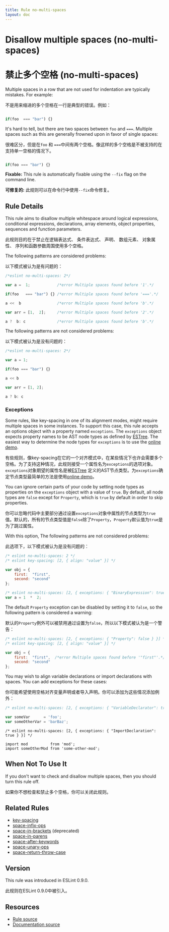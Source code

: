 ```yaml
---
title: Rule no-multi-spaces
layout: doc
---
```

<!-- Note: No pull requests accepted for this file. See README.md in the root directory for details. -->
# Disallow multiple spaces (no-multi-spaces)

# 禁止多个空格 (no-multi-spaces)

Multiple spaces in a row that are not used for indentation are typically mistakes. For example:

不是用来缩进的多个空格在一行是典型的错误。例如：

```js

if(foo  === "bar") {}

```

It's hard to tell, but there are two spaces between `foo` and `===`. Multiple spaces such as this are generally frowned upon in favor of single spaces:

很难区分，但是在`foo` 和 `===`中间有两个空格。像这样的多个空格是不被支持的在支持单一空格的情况下。

```js

if(foo === "bar") {}

```

**Fixable:** This rule is automatically fixable using the `--fix` flag on the command line.

**可修复的:** 此规则可以在命令行中使用`--fix`命令修复。

## Rule Details

This rule aims to disallow multiple whitespace around logical expressions, conditional expressions, declarations, array elements, object properties, sequences and function parameters.

此规则目的在于禁止在逻辑表达式、 条件表达式、 声明、 数组元素、 对象属性、 序列和函数参数周围使用多个空格。

The following patterns are considered problems:

以下模式被认为是有问题的：

```js
/*eslint no-multi-spaces: 2*/

var a =  1;            /*error Multiple spaces found before '1'.*/

if(foo   === "bar") {} /*error Multiple spaces found before '==='.*/

a <<  b                /*error Multiple spaces found before 'b'.*/

var arr = [1,  2];     /*error Multiple spaces found before '2'.*/

a ?  b: c              /*error Multiple spaces found before 'b'.*/
```

The following patterns are not considered problems:

以下模式被认为是没有问题的：

```js
/*eslint no-multi-spaces: 2*/

var a = 1;

if(foo === "bar") {}

a << b

var arr = [1, 2];

a ? b: c
```

### Exceptions

Some rules, like key-spacing in one of its alignment modes, might require multiple spaces in some instances. To support this case, this rule accepts an options object with a property named `exceptions`. The `exceptions` object expects property names to be AST node types as defined by [ESTree](https://github.com/estree/estree). The easiest way to determine the node types for `exceptions` is to use the [online demo](http://eslint.org/parser).

有些规则，像key-spacing在它的一个对齐模式中，在某些情况下也许会需要多个空格。为了支持这种情况，此规则接受一个属性名为`exceptions`的选项对象。`exceptions`对象期望的属性名是被[ESTree](https://github.com/estree/estree) 定义的AST节点类型。为`exceptions`确定节点类型最简单的方法是使用[online demo](http://eslint.org/parser)。

You can ignore certain parts of your code by setting node types as properties on the `exceptions` object with a value of `true`. By default, all node types are `false` except for `Property`, which is `true` by default in order to skip properties.

你可以忽略代码中主要部分通过设置`exceptions`对象中属性的节点类型为`true`值。默认的，所有的节点类型值是`false`除了`Property`，`Property`默认值为`true`是为了跳过属性。

With this option, The following patterns are not considered problems:

此选项下，以下模式被认为是没有问题的：

```js
/* eslint no-multi-spaces: 2 */
/* eslint key-spacing: [2, { align: "value" }] */

var obj = {
    first:  "first",
    second: "second"
};
```

```js
/* eslint no-multi-spaces: [2, { exceptions: { "BinaryExpression": true } }] */
var a = 1  *  2;
```

The default `Property` exception can be disabled by setting it to `false`, so the following pattern is considered a warning:

默认的`Property`例外可以被禁用通过设置为`false`，所以以下模式被认为是一个警告：

```js
/* eslint no-multi-spaces: [2, { exceptions: { "Property": false } }] */
/* eslint key-spacing: [2, { align: "value" }] */

var obj = {
    first:  "first",  /*error Multiple spaces found before '"first"'.*/
    second: "second"
};
```

You may wish to align variable declarations or import declarations with spaces. You can add exceptions for these cases:

你可能希望使用空格对齐变量声明或者导入声明。你可以添加为这些情况添加例外：

```js
/* eslint no-multi-spaces: [2, { exceptions: { "VariableDeclarator": true } }] */

var someVar      = 'foo';
var someOtherVar = 'barBaz';
```

```
/* eslint no-multi-spaces: [2, { exceptions: { "ImportDeclaration": true } }] */

import mod          from 'mod';
import someOtherMod from 'some-other-mod';
```

## When Not To Use It

If you don't want to check and disallow multiple spaces, then you should turn this rule off.

如果你不想检查和禁止多个空格，你可以关闭此规则。

## Related Rules

* [key-spacing](key-spacing)
* [space-infix-ops](space-infix-ops)
* [space-in-brackets](space-in-brackets) (deprecated)
* [space-in-parens](space-in-parens)
* [space-after-keywords](space-after-keywords)
* [space-unary-ops](space-unary-ops)
* [space-return-throw-case](space-return-throw-case)

## Version

This rule was introduced in ESLint 0.9.0.

此规则在ESLint 0.9.0中被引入。

## Resources

* [Rule source](https://github.com/eslint/eslint/tree/master/lib/rules/no-multi-spaces.js)
* [Documentation source](https://github.com/eslint/eslint/tree/master/docs/rules/no-multi-spaces.md)
